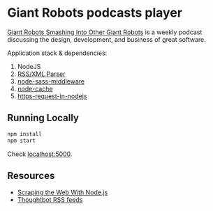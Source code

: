 # Giant Robots podcasts player

[Giant Robots Smashing Into Other Giant Robots](http://giantrobots.fm/) is a weekly podcast discussing the design, development, and business of great software.

Application stack & dependencies:

1. NodeJS
2. [RSS/XML Parser](https://github.com/danmactough/node-feedparser)
3. [node-sass-middleware](https://github.com/sass/node-sass-middleware)
4. [node-cache](https://www.npmjs.com/package/node-cache)
5. [https-request-in-nodejs](http://stackoverflow.com/questions/12851858/https-request-in-nodejs)

## Running Locally

```sh
npm install
npm start
```

Check [localhost:5000](http://localhost:5000/).

## Resources

- [Scraping the Web With Node.js](https://scotch.io/tutorials/scraping-the-web-with-node-js)
- [Thoughtbot RSS feeds](http://rss.thoughtbot.com/)
